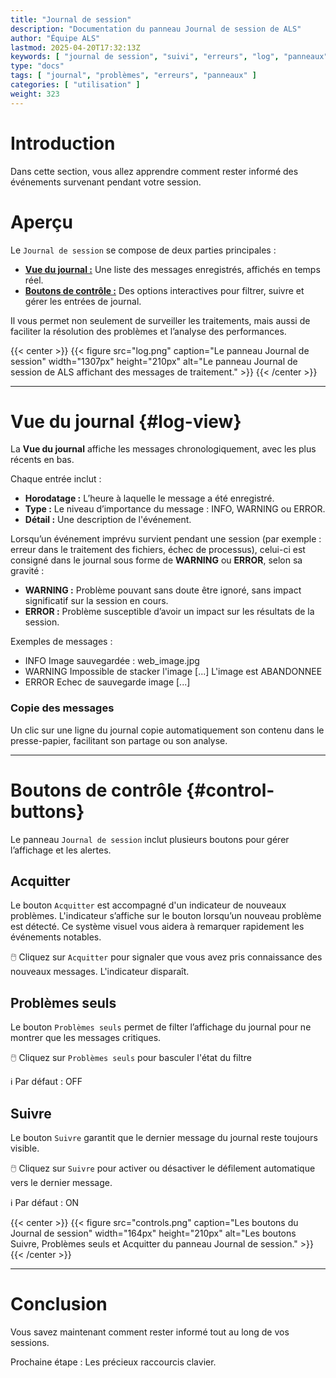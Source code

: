 ```yaml
---
title: "Journal de session"
description: "Documentation du panneau Journal de session de ALS"
author: "Équipe ALS"
lastmod: 2025-04-20T17:32:13Z
keywords: [ "journal de session", "suivi", "erreurs", "log", "panneaux" ]
type: "docs"
tags: [ "journal", "problèmes", "erreurs", "panneaux" ]
categories: [ "utilisation" ]
weight: 323
---
```


# Introduction

Dans cette section, vous allez apprendre comment rester informé des événements survenant pendant votre session.

# Aperçu

Le `Journal de session` se compose de deux parties principales :

- [**Vue du journal :**](#log-view) Une liste des messages enregistrés, affichés en temps réel.
- [**Boutons de contrôle :**](#control-buttons) Des options interactives pour filtrer, suivre et gérer les entrées de journal.

Il vous permet non seulement de surveiller les traitements, mais aussi de faciliter la résolution des
problèmes et l’analyse des performances.

{{< center >}}
{{< figure src="log.png"
caption="Le panneau Journal de session"
width="1307px"
height="210px"
alt="Le panneau Journal de session de ALS affichant des messages de traitement." >}}
{{< /center >}}

---

# Vue du journal {#log-view}

La **Vue du journal** affiche les messages chronologiquement, avec les plus récents en bas. 

Chaque entrée inclut :
- **Horodatage :** L’heure à laquelle le message a été enregistré.
- **Type :** Le niveau d’importance du message : INFO, WARNING ou ERROR.
- **Détail :** Une description de l'événement.

Lorsqu’un événement imprévu survient pendant une session (par exemple : erreur dans le traitement des fichiers, échec de
processus), celui-ci est consigné dans le journal sous forme de **WARNING** ou **ERROR**, selon sa gravité :

- **WARNING :** Problème pouvant sans doute être ignoré, sans impact significatif sur la session en cours.
- **ERROR :** Problème susceptible d’avoir un impact sur les résultats de la session.

Exemples de messages :

- INFO Image sauvegardée : web_image.jpg
- WARNING Impossible de stacker l'image \[...\] L'image est ABANDONNEE
- ERROR Echec de sauvegarde image \[...\]

### Copie des messages

Un clic sur une ligne du journal copie automatiquement son contenu dans le presse-papier, facilitant son partage ou son
analyse.

---

# Boutons de contrôle {#control-buttons}

Le panneau `Journal de session` inclut plusieurs boutons pour gérer l’affichage et les alertes. 

<div class="row">
<div class="col-md-8">

## Acquitter

Le bouton `Acquitter` est accompagné d'un indicateur de nouveaux problèmes.
L'indicateur s’affiche sur le bouton lorsqu’un nouveau problème est détecté. Ce système
visuel vous aidera à remarquer rapidement les événements notables. 

🖱️ Cliquez sur `Acquitter` pour signaler que vous avez pris connaissance des nouveaux messages. L'indicateur disparaît.

## Problèmes seuls

Le bouton `Problèmes seuls` permet de filter l’affichage du journal pour ne montrer que les messages critiques.

🖱️ Cliquez sur `Problèmes seuls` pour basculer l'état du filtre

ℹ️ Par défaut : OFF

## Suivre

Le bouton `Suivre` garantit que le dernier message du journal reste toujours visible.

🖱️ Cliquez sur `Suivre` pour activer ou désactiver le défilement automatique vers le dernier message.

ℹ️ Par défaut : ON

</div>


<div class="col-md-4 d-flex align-items-center justify-content-center">
{{< center >}}
{{< figure src="controls.png"
caption="Les boutons du Journal de session"
width="164px"
height="210px"
alt="Les boutons Suivre, Problèmes seuls et Acquitter du panneau Journal de session." >}}
{{< /center >}}
</div>
</div>

---

# Conclusion

Vous savez maintenant comment rester informé tout au long de vos sessions.

Prochaine étape : Les précieux raccourcis clavier.
